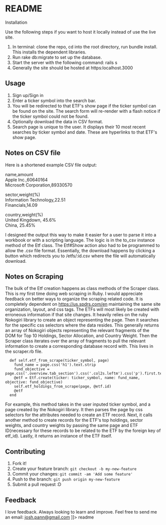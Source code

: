 # README
<snippet>
  <content><![CDATA[
# ${1:Find ETF Data}
Live Site: https://finance-data-project.herokuapp.com/
This project shows tables and charts of different State Street Advisors SPDR ETF data pulled from https://us.spdrs.com/en. It shows three fund components: Top 10 Holdings by shares, Sector Allocation by percent, and Country Weight by percent. Some funds will not have Country Weights and thus will not be shown. 

## Installation
Use the following steps if you want to host it locally instead of use the live site.
1) In terminal: clone the repo, cd into the root directory, run bundle install. This installs the dependent libraries. 
2) Run rake db:migrate to set up the database. 
3) Start the server with the following command: rails s
4) Generally the site should be hosted at https:localhost.3000

## Usage
1) Sign up/Sign in
2) Enter a ticker symbol into the search bar.
3) You will be redirected to that ETF's show page if the ticker symbol can be found on the site. The search form will re-render with a flash notice if the ticker symbol could not be found.
4) Optionally download the data in CSV format.
5) Search page is unique to the user. It displays their 10 most recent searches by ticker symbol and date. These are hyperlinks to that ETF's show page. 

## Notes on CSV file
Here is a shortened example CSV file output:

name,amount  
Apple Inc.,60640164  
Microsoft Corporation,89330570  
  
sector,weight(%)  
Information Technology,22.51  
Financials,14.09  
  
country,weight(%)  
United Kingdown, 45.6%  
China, 25.45%


I designed the output this way to make it easier for a user to parse it into a workbook or with a scripting language. The logic is in the to_csv instance method of the Etf class. The Etf#Show action also had to be programmed to allow the .csv file format. Essentially, the download happens by clicking a button which redirects you to /etfs/:id.csv where the file will automatically download. 

## Notes on Scraping
The bulk of the Etf creation happens as class methods of the Scraper class. This is my first time doing web scraping in Ruby. I would appreciate feedback on better ways to organize the scraping related code. It is completely dependent on https://us.spdrs.com/en maintaining the same site organization, layout, and css tags. The ETFs will most likely be created with erroneous information if that site changes. It heavily relies on the ruby Nokogiri library to create an object representing the page. Then it searches for the specific css selectors where the data resides. This generally returns an array of Nokogiri objects representing the relevant fragments of the DOM for Top 10 Holdings, Sector Allocation, and Country Weight. Then the Scraper class iterates over the array of fragments to pull the relevant information to create a corresponding database record with. This lives in the scraper.rb file. 

```
  def self.etf_from_scrape(ticker_symbol, page)
    fund_name = page.css('h1').text.strip
    fund_objective = page.css('.overview.tab_section').css('.col2s.leftm').css('p').first.text
    @etf = Etf.create(ticker: ticker_symbol, name: fund_name, objective: fund_objective)
    self.etf_holdings_from_scrape(page, @etf.id)
    @etf
  end
```
For example, this method takes in the user inputed ticker symbol, and a page created by the Nokogiri library. It then parses the page by css selectors for the attributes needed to create an ETF record. Next, it calls another method to create records for the ETF's top holdings, sector weights, and country weights by passing the same page and ETF ID(necessary for these records to be related to the ETF by the foreign key of etf_id). Lastly, it returns an instance of the ETF itself.

## Contributing
1. Fork it!
2. Create your feature branch: `git checkout -b my-new-feature`
3. Commit your changes: `git commit -am 'Add some feature'`
4. Push to the branch: `git push origin my-new-feature`
5. Submit a pull request :D


## Feedback
I love feedback. Always looking to learn and improve. Feel free to send me an email: josh.pann@gmail.com
]]></content>
  <tabTrigger>readme</tabTrigger>
</snippet>



